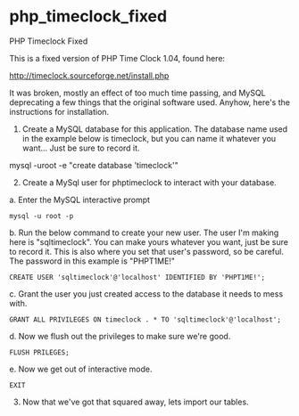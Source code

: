 php_timeclock_fixed
===================

PHP Timeclock Fixed

This is a fixed version of PHP Time Clock 1.04, found here: 

http://timeclock.sourceforge.net/install.php

It was broken, mostly an effect of too much time passing, and MySQL deprecating a few
things that the original software used. Anyhow, here's the instructions for installation.

1. Create a MySQL database for this application. The database name used in the example 
below is timeclock, but you can name it whatever you want... Just be sure to record it. 

mysql -uroot -e "create database 'timeclock'"

2. Create a MySql user for phptimeclock to interact with your database. 

a. Enter the MySQL interactive prompt
	
	mysql -u root -p
	
b. Run the below command to create your new user. The user I'm making here is 
"sqltimeclock". You can make yours whatever you want, just be sure to record it. This is 
also where you set that user's password, so be careful. The password in this example
is "PHPT1ME!"
	
	CREATE USER 'sqltimeclock'@'localhost' IDENTIFIED BY 'PHPT1ME!';

c. Grant the user you just created access to the database it needs to mess with.
	
	GRANT ALL PRIVILEGES ON timeclock . * TO 'sqltimeclock'@'localhost';

d. Now we flush out the privileges to make sure we're good.
	
	FLUSH PRILEGES;

e. Now we get out of interactive mode. 
	
	EXIT

3. Now that we've got that squared away, lets import our tables.
	
	